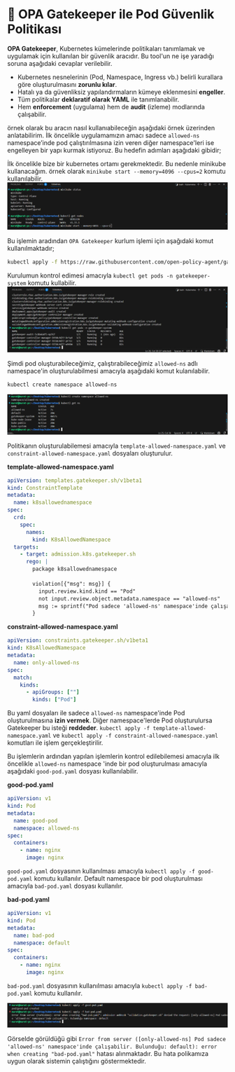 # 🔐 OPA Gatekeeper ile Pod Güvenlik Politikası

**OPA Gatekeeper**, Kubernetes kümelerinde politikaları tanımlamak ve uygulamak için kullanılan bir güvenlik aracıdır. Bu tool'un ne işe yaradığı soruna aşağıdaki cevaplar verilebilir.

* Kubernetes nesnelerinin (Pod, Namespace, Ingress vb.) belirli kurallara göre oluşturulmasını **zorunlu kılar**.
* Hatalı ya da güvenliksiz yapılandırmaların kümeye eklenmesini **engeller**.
* Tüm politikalar **deklaratif olarak YAML** ile tanımlanabilir.
* Hem **enforcement** (uygulama) hem de **audit** (izleme) modlarında çalışabilir.

örnek olarak bu aracın nasıl kullanıabileceğin aşağıdaki örnek üzerinden anlatabilirim. İlk öncelikle uygulamamızın amacı sadece ``allowed-ns`` namespace’inde pod çalıştırılmasına izin veren diğer namespace'leri ise engelleyen bir yapı kurmak istiyoruz. Bu hedefin adımları aşağıdaki gibidir;

İlk öncelikle bize bir kubernetes ortamı gerekmektedir. Bu nedenle minikube kullanacağım. örnek olarak ``minikube start --memory=4096 --cpus=2`` komutu kullanılabilir. 
![Minikube Ortam](./img/Kubernetes_9.png)

Bu işlemin aradından ``OPA Gatekeeper`` kurlum işlemi için aşağıdaki komut kullanılmaktadır;

```bash
kubectl apply -f https://raw.githubusercontent.com/open-policy-agent/gatekeeper/release-3.14/deploy/gatekeeper.yaml
```
Kurulumun kontrol edimesi amacıyla ``kubectl get pods -n gatekeeper-system`` komutu kullabilir.
![OPA Install](./img/Kubernetes_10.png)

Şimdi pod oluşturabileceğimiz, çalıştırabileceğimiz ``allowed-ns`` adlı namespace'in oluşturulabilmesi amacıyla aşağıdaki komut kulanılabilir. 
```bash
kubectl create namespace allowed-ns
```
![Namespace Create](./img/Kubernetes_11.png)

Politikanın oluşturulabilemesi amacıyla ``template-allowed-namespace.yaml`` ve ``constraint-allowed-namespace.yaml`` dosyaları oluşturulur. 

**template-allowed-namespace.yaml**
```yaml
apiVersion: templates.gatekeeper.sh/v1beta1
kind: ConstraintTemplate
metadata:
  name: k8sallowednamespace
spec:
  crd:
    spec:
      names:
        kind: K8sAllowedNamespace
  targets:
    - target: admission.k8s.gatekeeper.sh
      rego: |
        package k8sallowednamespace

        violation[{"msg": msg}] {
          input.review.kind.kind == "Pod"
          not input.review.object.metadata.namespace == "allowed-ns"
          msg := sprintf("Pod sadece 'allowed-ns' namespace'inde çalışabilir. Bulunduğu: %v", [input.review.object.metadata.namespace])
        }

```
**constraint-allowed-namespace.yaml**
```yaml
apiVersion: constraints.gatekeeper.sh/v1beta1
kind: K8sAllowedNamespace
metadata:
  name: only-allowed-ns
spec:
  match:
    kinds:
      - apiGroups: [""]
        kinds: ["Pod"]
```


Bu yaml dosyaları ile sadece ``allowed-ns`` namespace'inde Pod oluşturulmasına **izin vermek**. Diğer namespace'lerde Pod oluşturulursa Gatekeeper bu isteği **reddeder**. ``kubectl apply -f template-allowed-namespace.yaml`` ve ``kubectl apply -f constraint-allowed-namespace.yaml`` komutları ile işlem gerçekleştirilir.

Bu işlemlerin ardından yapılan işlemlerin kontrol edilebilemesi amacıyla ilk öncelikle ``allowed-ns`` namespace 'inde bir pod oluşturulması amacıyla aşağıdaki ``good-pod.yaml`` dosyası kullanılabilir.

**good-pod.yaml**
```yaml
apiVersion: v1
kind: Pod
metadata:
  name: good-pod
  namespace: allowed-ns
spec:
  containers:
    - name: nginx
      image: nginx
```
``good-pod.yaml`` dosyasının kullanılması amacıyla  ``kubectl apply -f good-pod.yaml`` komutu kullanılır. Default namespace bir pod oluşturulması amacıyla ``bad-pod.yaml`` dosyası kullanılır. 

**bad-pod.yaml**
```yaml
apiVersion: v1
kind: Pod
metadata:
  name: bad-pod
  namespace: default
spec:
  containers:
    - name: nginx
      image: nginx

```
``bad-pod.yaml`` dosyasının kullanılması amacıyla  ``kubectl apply -f bad-pod.yaml`` komutu kullanılır.

![Test](./img/Kubernetes_12.png)

Görselde görüldüğü gibi ``Error from server ([only-allowed-ns] Pod sadece 'allowed-ns' namespace'inde çalışabilir. Bulunduğu: default): error when creating "bad-pod.yaml"`` hatası alınmaktadır. Bu hata polikamıza uygun olarak sistemin çalıştığını göstermektedir.
